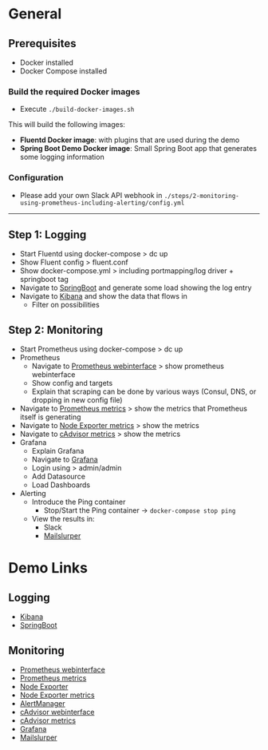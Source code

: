 # General

## Prerequisites

* Docker installed
* Docker Compose installed

### Build the required Docker images

* Execute `./build-docker-images.sh`

This will build the following images:
* **Fluentd Docker image**: with plugins that are used during the demo
* **Spring Boot Demo Docker image**: Small Spring Boot app that generates some logging information

### Configuration

* Please add your own Slack API webhook in `./steps/2-monitoring-using-prometheus-including-alerting/config.yml`

---

## Step 1: Logging
* Start Fluentd using docker-compose > dc up
* Show Fluent config > fluent.conf
* Show docker-compose.yml > including portmapping/log driver + springboot tag
* Navigate to [SpringBoot][springboot] and generate some load showing the log entry
* Navigate to [Kibana][kibana] and show the data that flows in
  * Filter on possibilities

## Step 2: Monitoring
* Start Prometheus using docker-compose > dc up
* Prometheus
  * Navigate to [Prometheus webinterface][prometheus-ui] > show prometheus webinterface
  * Show config and targets
  * Explain that scraping can be done by various ways (Consul, DNS, or dropping in new config file)
* Navigate to [Prometheus metrics][prometheus-metrics] > show the metrics that Prometheus itself is generating
* Navigate to [Node Exporter metrics][node-exporter-metrics] > show the metrics
* Navigate to [cAdvisor metrics][cadvisor-metrics] > show the metrics
* Grafana
  * Explain Grafana
  * Navigate to [Grafana][grafana]
  * Login using > admin/admin
  * Add Datasource
  * Load Dashboards
* Alerting
  * Introduce the Ping container
    * Stop/Start the Ping container -> `docker-compose stop ping`
  * View the results in:
    * Slack 
    * [Mailslurper][mailslurper]

# Demo Links

## Logging
* [Kibana][kibana]
* [SpringBoot][springboot]

## Monitoring
* [Prometheus webinterface][prometheus-ui]
* [Prometheus metrics][prometheus-metrics]
* [Node Exporter][node-exporter]
* [Node Exporter metrics][node-exporter-metrics]
* [AlertManager][alertmanager]
* [cAdvisor webinterface][cadvisor-ui]
* [cAdvisor metrics][cadvisor-metrics]
* [Grafana][grafana]
* [Mailslurper][mailslurper]

[kibana]: http://localhost:5601
[springboot]: http://localhost:8080
[prometheus-ui]: http://localhost:9090
[prometheus-metrics]: http://localhost:9090/metrics
[node-exporter]: http://localhost:9100
[node-exporter-metrics]: http://localhost:9100/metrics
[alertmanager]: http://localhost:9093
[cadvisor-ui]: http://localhost:8095
[cadvisor-metrics]: http://localhost:8095/metrics
[grafana]: http://localhost:3000
[alert-manager]: http://localhost:9093
[mailslurper]: http://localhost:9000